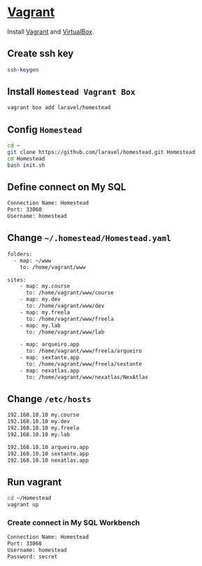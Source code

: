 # [Vagrant](https://www.vagrantup.com)

Install [Vagrant](https://www.vagrantup.com/downloads.html) and  [VirtualBox](https://www.virtualbox.org).

## Create ssh key

``` bash
ssh-keygen
```

## Install `Homestead Vagrant Box`

``` bash
vagrant box add laravel/homestead
```

## Config `Homestead`

``` bash
cd ~
git clone https://github.com/laravel/homestead.git Homestead
cd Homestead
bash init.sh
```

## Define connect on My SQL

``` bash
Connection Name: Homestead
Port: 33060
Username: homestead
```

## Change `~/.homestead/Homestead.yaml`

``` bash
folders:
  - map: ~/www
    to: /home/vagrant/www

sites:
    - map: my.course
      to: /home/vagrant/www/course
    - map: my.dev
      to: /home/vagrant/www/dev
    - map: my.freela
      to: /home/vagrant/www/freela
    - map: my.lab
      to: /home/vagrant/www/lab

    - map: arqueiro.app
      to: /home/vagrant/www/freela/arqueiro
    - map: sextante.app
      to: /home/vagrant/www/freela/sextante
    - map: nexatlas.app
      to: /home/vagrant/www/nexatlas/NexAtlas
```

## Change `/etc/hosts`

``` bash
192.168.10.10 my.course
192.168.10.10 my.dev
192.168.10.10 my.freela
192.168.10.10 my.lab

192.168.10.10 arqueiro.app
192.168.10.10 sextante.app
192.168.10.10 nexatlas.app
```

## Run vagrant

``` bash
cd ~/Homestead
vagrant up
```

### Create connect in My SQL Workbench

``` bash
Connection Name: Homestead
Port: 33060
Username: homestead
Password: secret
```
